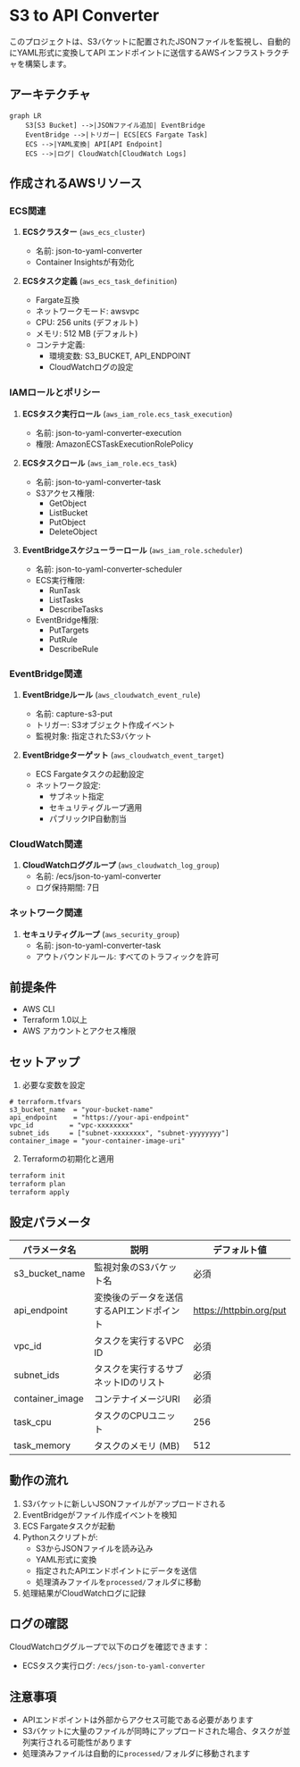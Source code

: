 # S3 to API Converter

このプロジェクトは、S3バケットに配置されたJSONファイルを監視し、自動的にYAML形式に変換してAPI エンドポイントに送信するAWSインフラストラクチャを構築します。

## アーキテクチャ

```mermaid
graph LR
    S3[S3 Bucket] -->|JSONファイル追加| EventBridge
    EventBridge -->|トリガー| ECS[ECS Fargate Task]
    ECS -->|YAML変換| API[API Endpoint]
    ECS -->|ログ| CloudWatch[CloudWatch Logs]
```

## 作成されるAWSリソース

### ECS関連
1. **ECSクラスター** (`aws_ecs_cluster`)
   - 名前: json-to-yaml-converter
   - Container Insightsが有効化

2. **ECSタスク定義** (`aws_ecs_task_definition`)
   - Fargate互換
   - ネットワークモード: awsvpc
   - CPU: 256 units (デフォルト)
   - メモリ: 512 MB (デフォルト)
   - コンテナ定義:
     - 環境変数: S3_BUCKET, API_ENDPOINT
     - CloudWatchログの設定

### IAMロールとポリシー
1. **ECSタスク実行ロール** (`aws_iam_role.ecs_task_execution`)
   - 名前: json-to-yaml-converter-execution
   - 権限: AmazonECSTaskExecutionRolePolicy

2. **ECSタスクロール** (`aws_iam_role.ecs_task`)
   - 名前: json-to-yaml-converter-task
   - S3アクセス権限:
     - GetObject
     - ListBucket
     - PutObject
     - DeleteObject

3. **EventBridgeスケジューラーロール** (`aws_iam_role.scheduler`)
   - 名前: json-to-yaml-converter-scheduler
   - ECS実行権限:
     - RunTask
     - ListTasks
     - DescribeTasks
   - EventBridge権限:
     - PutTargets
     - PutRule
     - DescribeRule

### EventBridge関連
1. **EventBridgeルール** (`aws_cloudwatch_event_rule`)
   - 名前: capture-s3-put
   - トリガー: S3オブジェクト作成イベント
   - 監視対象: 指定されたS3バケット

2. **EventBridgeターゲット** (`aws_cloudwatch_event_target`)
   - ECS Fargateタスクの起動設定
   - ネットワーク設定:
     - サブネット指定
     - セキュリティグループ適用
     - パブリックIP自動割当

### CloudWatch関連
1. **CloudWatchロググループ** (`aws_cloudwatch_log_group`)
   - 名前: /ecs/json-to-yaml-converter
   - ログ保持期間: 7日

### ネットワーク関連
1. **セキュリティグループ** (`aws_security_group`)
   - 名前: json-to-yaml-converter-task
   - アウトバウンドルール: すべてのトラフィックを許可

## 前提条件

- AWS CLI
- Terraform 1.0以上
- AWS アカウントとアクセス権限

## セットアップ

1. 必要な変数を設定

```hcl
# terraform.tfvars
s3_bucket_name  = "your-bucket-name"
api_endpoint    = "https://your-api-endpoint"
vpc_id         = "vpc-xxxxxxxx"
subnet_ids     = ["subnet-xxxxxxxx", "subnet-yyyyyyyy"]
container_image = "your-container-image-uri"
```

2. Terraformの初期化と適用

```bash
terraform init
terraform plan
terraform apply
```

## 設定パラメータ

| パラメータ名 | 説明 | デフォルト値 |
|------------|------|------------|
| s3_bucket_name | 監視対象のS3バケット名 | 必須 |
| api_endpoint | 変換後のデータを送信するAPIエンドポイント | https://httpbin.org/put |
| vpc_id | タスクを実行するVPC ID | 必須 |
| subnet_ids | タスクを実行するサブネットIDのリスト | 必須 |
| container_image | コンテナイメージURI | 必須 |
| task_cpu | タスクのCPUユニット | 256 |
| task_memory | タスクのメモリ (MB) | 512 |

## 動作の流れ

1. S3バケットに新しいJSONファイルがアップロードされる
2. EventBridgeがファイル作成イベントを検知
3. ECS Fargateタスクが起動
4. Pythonスクリプトが:
   - S3からJSONファイルを読み込み
   - YAML形式に変換
   - 指定されたAPIエンドポイントにデータを送信
   - 処理済みファイルを`processed/`フォルダに移動
5. 処理結果がCloudWatchログに記録

## ログの確認

CloudWatchロググループで以下のログを確認できます：
- ECSタスク実行ログ: `/ecs/json-to-yaml-converter`

## 注意事項

- APIエンドポイントは外部からアクセス可能である必要があります
- S3バケットに大量のファイルが同時にアップロードされた場合、タスクが並列実行される可能性があります
- 処理済みファイルは自動的に`processed/`フォルダに移動されます
